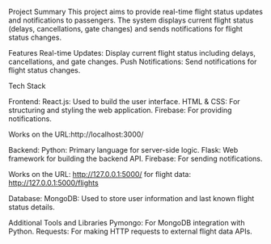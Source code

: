 Project Summary 
This project aims to provide real-time flight status updates and notifications to passengers. The system displays current flight status (delays, cancellations, gate changes) and sends notifications for flight status changes.

Features Real-time Updates: Display current flight status including delays, cancellations, and gate changes. Push Notifications: Send notifications for flight status changes.

Tech Stack

Frontend: React.js: Used to build the user interface. HTML & CSS: For structuring and styling the web application. Firebase: For providing notifications.

Works on the URL:http://localhost:3000/

Backend: Python: Primary language for server-side logic. Flask: Web framework for building the backend API. Firebase: For sending notifications.

Works on the URL: http://127.0.0.1:5000/ for flight data: http://127.0.0.1:5000/flights

Database: MongoDB: Used to store user information and last known flight status details.

Additional Tools and Libraries Pymongo: For MongoDB integration with Python. Requests: For making HTTP requests to external flight data APIs.

